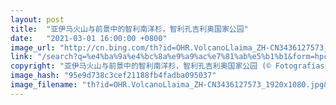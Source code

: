 ```yaml
---
layout: post
title:  "亚伊马火山与前景中的智利南洋杉，智利孔吉利奥国家公园"
date:   "2021-03-01 16:00:00 +0800"
image_url: "http://cn.bing.com/th?id=OHR.VolcanoLlaima_ZH-CN3436127573_1920x1080.jpg&rf=LaDigue_1920x1080.jpg&pid=hp"
link: "/search?q=%e4%ba%9a%e4%bc%8a%e9%a9%ac%e7%81%ab%e5%b1%b1&form=hpcapt&mkt=zh-cn"
copyright: "亚伊马火山与前景中的智利南洋杉，智利孔吉利奥国家公园 (© Fotografías Jorge León Cabello/Getty Images)"
image_hash: "95e9d738c3cef21188fb4fadba095037"
image_filename: "th?id=OHR.VolcanoLlaima_ZH-CN3436127573_1920x1080.jpg&rf=LaDigue_1920x1080.jpg&pid=hp"
---
```

